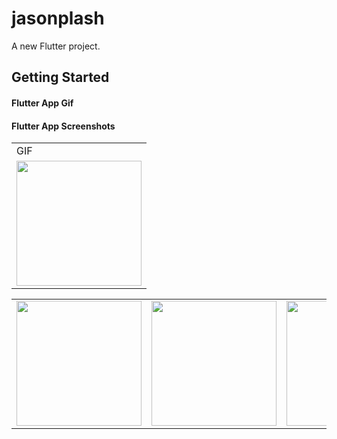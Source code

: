 # jasonplash

A new Flutter project.

## Getting Started

#### Flutter App Gif

<table>
  <tr>
    <td>GIF</td>
     </tr>
  <tr>
    <td><img src="https://user-images.githubusercontent.com/121105558/210785589-b2aa0382-2409-46f2-9df1-5c29a011ebbe.gif"style="width:200px;"></td>
  </tr>

  #### Flutter App Screenshots

<table>
  <tr>
    <td><img src="https://user-images.githubusercontent.com/121105558/210784613-d942b91c-b933-4eb0-affe-149e9bb133f7.jpeg" style="width:200px;"></td>
    <td><img src="https://user-images.githubusercontent.com/121105558/210784710-284be55f-90d7-4186-a323-3582fb8c3992.jpeg" style="width:200px;"></td>
    <td><img src="https://user-images.githubusercontent.com/121105558/210784777-19cf5079-bacc-4d32-b274-51335b167cc7.jpeg" style="width:200px;"></td>
  <td><img src="https://user-images.githubusercontent.com/121105558/210784895-fcac4bcb-e14e-44a5-8164-785758029e7e.jpeg" style="width:200px;"></td>
  </tr>

